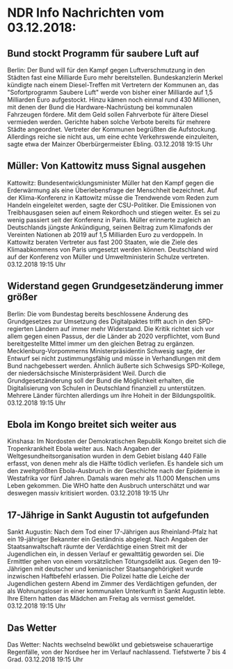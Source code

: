 # NDR Info Nachrichten vom 03.12.2018:


## Bund stockt Programm für saubere Luft auf
Berlin: Der Bund will für den Kampf gegen Luftverschmutzung in den Städten fast eine Milliarde Euro mehr bereitstellen. Bundeskanzlerin Merkel kündigte nach einem Diesel-Treffen mit Vertretern der Kommunen an, das "Sofortprogramm Saubere Luft" werde von bisher einer Milliarde auf 1,5 Milliarden Euro aufgestockt. Hinzu kämen noch einmal rund 430 Millionen, mit denen der Bund die Hardware-Nachrüstung bei kommunalen Fahrzeugen fördere. Mit dem Geld sollen Fahrverbote für ältere Diesel vermieden werden. Gerichte haben solche Verbote bereits für mehrere Städte angeordnet. Vertreter der Kommunen begrüßten die Aufstockung. Allerdings reiche sie nicht aus, um eine echte Verkehrswende einzuleiten, sagte etwa der Mainzer Oberbürgermeister Ebling. 03.12.2018 19:15 Uhr 

## Müller: Von Kattowitz muss Signal ausgehen
Kattowitz: Bundesentwicklungsminister Müller hat den Kampf gegen die Erderwärmung als eine Überlebensfrage der Menschheit bezeichnet. Auf der Klima-Konferenz in Kattowitz müsse die Trendwende vom Reden zum Handeln eingeleitet werden, sagte der CSU-Politiker. Die Emissionen von Treibhausgasen seien auf einem Rekordhoch und stiegen weiter. Es sei zu wenig passiert seit der Konferenz in Paris. Müller erinnerte zugleich an Deutschlands jüngste Ankündigung, seinen Beitrag zum Klimafonds der Vereinten Nationen ab 2019 auf 1,5 Milliarden Euro zu verdoppeln. In Kattowitz beraten Vertreter aus fast 200 Staaten, wie die Ziele des Klimaabkommens von Paris umgesetzt werden können. Deutschland wird auf der Konferenz von Müller und Umweltministerin Schulze vertreten. 03.12.2018 19:15 Uhr 

## Widerstand gegen Grundgesetzänderung immer größer
Berlin: Die vom Bundestag bereits beschlossene Änderung des Grundgesetzes zur Umsetzung des Digitalpaktes trifft auch in den SPD-regierten Ländern auf immer mehr Widerstand. Die Kritik richtet sich vor allem gegen einen Passus, der die Länder ab 2020 verpflichtet, vom Bund bereitgestellte Mittel immer um den gleichen Betrag zu ergänzen. Mecklenburg-Vorpommerns Ministerpräsidentin Schwesig sagte, der Entwurf sei nicht zustimmungsfähig und müsse in Verhandlungen mit dem Bund nachgebessert werden. Ähnlich äußerte sich Schwesigs SPD-Kollege, der niedersächsische Ministerpräsident Weil. Durch die Grundgesetzänderung soll der Bund die Möglichkeit erhalten, die Digitalisierung von Schulen in Deutschland finanziell zu unterstützen. Mehrere Länder fürchten allerdings um ihre Hoheit in der Bildungspolitik. 03.12.2018 19:15 Uhr 

## Ebola im Kongo breitet sich weiter aus
Kinshasa: Im Nordosten der Demokratischen Republik Kongo breitet sich die Tropenkrankheit Ebola weiter aus. Nach Angaben der Weltgesundheitsorganisation wurden in dem Gebiet bislang 440 Fälle erfasst, von denen mehr als die Hälfte tödlich verliefen. Es handele sich um den zweitgrößten Ebola-Ausbruch in der Geschichte nach der Epidemie in Westafrika vor fünf Jahren. Damals waren mehr als 11.000 Menschen ums Leben gekommen. Die WHO hatte den Ausbruch unterschätzt und war deswegen massiv kritisiert worden. 03.12.2018 19:15 Uhr 

## 17-Jährige in Sankt Augustin tot aufgefunden
Sankt Augustin: Nach dem Tod einer 17-Jährigen aus Rheinland-Pfalz hat ein 19-jähriger Bekannter ein Geständnis abgelegt. Nach Angaben der Staatsanwaltschaft räumte der Verdächtige einen Streit mit der Jugendlichen ein, in dessen Verlauf er gewalttätig geworden sei. Die Ermittler gehen von einem vorsätzlichen Tötungsdelikt aus. Gegen den 19-Jährigen mit deutscher und kenianischer Staatsangehörigkeit wurde inzwischen Haftbefehl erlassen. Die Polizei hatte die Leiche der Jugendlichen gestern Abend im Zimmer des Verdächtigen gefunden, der als Wohnungsloser in einer kommunalen Unterkunft in Sankt Augustin lebte. Ihre Eltern hatten das Mädchen am Freitag als vermisst gemeldet. 03.12.2018 19:15 Uhr 

## Das Wetter
Das Wetter:
Nachts wechselnd bewölkt und gebietsweise schauerartige Regenfälle, von der Nordsee her im Verlauf nachlassend. Tiefstwerte 7 bis 4 Grad. 03.12.2018 19:15 Uhr 
